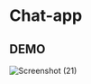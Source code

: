 # Chat-app
## DEMO
![Screenshot (21)](https://user-images.githubusercontent.com/83552478/179347558-d1030ba8-b63d-4874-b988-e6afc3bb5c78.png)
